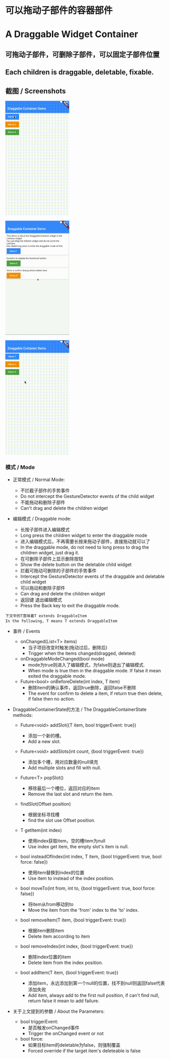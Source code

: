 # 可以拖动子部件的容器部件
# A Draggable Widget Container 

## 可拖动子部件，可删除子部件，可以固定子部件位置
## Each children is draggable, deletable, fixable.

## 截图 / Screenshots

[<img src="https://github.com/gzlock/images/raw/master/flutter_draggable_container/1.gif" width="200">](https://github.com/gzlock/images/raw/master/flutter_draggable_container/1.gif)

[<img src="https://github.com/gzlock/images/raw/master/flutter_draggable_container/2.gif" width="200">](https://github.com/gzlock/images/raw/master/flutter_draggable_container/2.gif)

[<img src="https://github.com/gzlock/images/raw/master/flutter_draggable_container/3.gif" width="200">](https://github.com/gzlock/images/raw/master/flutter_draggable_container/3.gif)

### 模式 / Mode

- 正常模式 / Normal Mode:
    - 不拦截子部件的手势事件
    - Do not intercept the GestureDetector events of the child widget
    - 不能拖动和删除子部件
    - Can't drag and delete the children widget
    
- 编辑模式 / Draggable mode:
    - 长按子部件进入编辑模式
    - Long press the children widget to enter the draggable mode
    - 进入编辑模式后，不再需要长按来拖动子部件，直接拖动就可以了
    - In the draggable mode, do not need to long press to drag the children widget,
      just drag it.
    - 在可删除子部件上显示删除按钮
    - Show the delete button on the deletable child widget
    - 拦截可拖动可删除的子部件的手势事件
    - Intercept the GestureDetector events of the draggable and deletable child widget
    - 可以拖动和删除子部件
    - Can drag and delete the children widget
    - 返回键 退出编辑模式
    - Press the Back key to exit the draggable mode.
    


```
下文中的T意味着T extends DraggableItem
In the following, T means T extends DraggableItem
```
    
- 事件 / Events
    - onChanged(List\<T\> items)
        - 当子项目改变时触发(拖动过后，删除后)
        - Trigger when the items changed(dragged, deleted)
    - onDraggableModeChanged(bool mode)
        - mode为true则进入了编辑模式，为false则退出了编辑模式.
        - When mode is true then in the draggable mode. If false it mean exited the draggable mode.
    - Future\<bool\> onBeforeDelete(int index, T item)
        - 删除item的确认事件，返回true删除，返回false不删除
        - The event for confirm to delete a item, if return true then delete, if false then no action.

- DraggableContainerState的方法 / The DraggableContainerState methods:
    - Future\<void\> addSlot({T item, bool triggerEvent: true})
        - 添加一个新的槽。        
        - Add a new slot.
    - Future\<void\> addSlots(int count, {bool triggerEvent: true})
        - 添加多个槽，用对应数量的null填充
        - Add multiple slots and fill with null.    
    - Future\<T\> popSlot()
        - 移除最后一个槽位，返回对应的item
        - Remove the last slot and return the item.
    - findSlot(Offset position)
        - 根据坐标寻找槽
        - find the slot use Offset position.
        
    - T getItem(int index)
        - 使用index获取item，空的槽item为null
        - Use index get item, the empty slot's item is null.
    - bool insteadOfIndex(int index, T item, {bool triggerEvent: true, bool force: false})
        - 使用item替换到index的位置
        - Use item to instead of the index position.
    - bool moveTo(int from, int to, {bool triggerEvent: true, bool force: false})
        - 将item从from移动到to
        - Move the item from the 'from' index to the 'to' index.
    - bool removeItem(T item, {bool triggerEvent: true})
        - 根据item删除item
        - Delete item according to item
    - bool removeIndex(int index, {bool triggerEvent: true})
        - 删除index位置的item
        - Delete item from the index position.
    - bool addItem(T item, {bool triggerEvent: true})
        - 添加item，永远添加到第一个null的位置，找不到null则返回false代表添加失败
        - Add item, always add to the first null position, if can't find null, return false it mean to add failure.
    
- 关于上文提到的参数 / About the Parameters:
    - bool triggerEvent:
        - 是否触发onChanged事件
        - Trigger the onChanged event or not
    - bool force:
        - 如果目标item的deletable为false，则强制覆盖
        - Forced override if the target item's deleteable is false